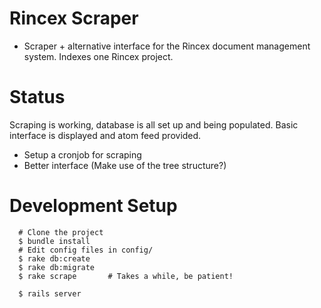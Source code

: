 Rincex Scraper
==============

 * Scraper + alternative interface for the Rincex document management system. Indexes one Rincex project.

Status
======

Scraping is working, database is all set up and being populated. Basic interface is displayed and atom feed provided.

 * Setup a cronjob for scraping
 * Better interface (Make use of the tree structure?)

Development Setup
=================
      # Clone the project
      $ bundle install
      # Edit config files in config/
      $ rake db:create
      $ rake db:migrate
      $ rake scrape       # Takes a while, be patient!

      $ rails server